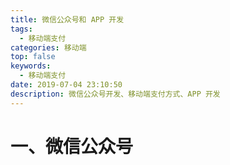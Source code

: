 ```yaml
---
title: 微信公众号和 APP 开发
tags:
  - 移动端支付
categories: 移动端
top: false
keywords:
  - 移动端支付
date: 2019-07-04 23:10:50
description: 微信公众号开发、移动端支付方式、APP 开发
---
```


# 一、微信公众号
































